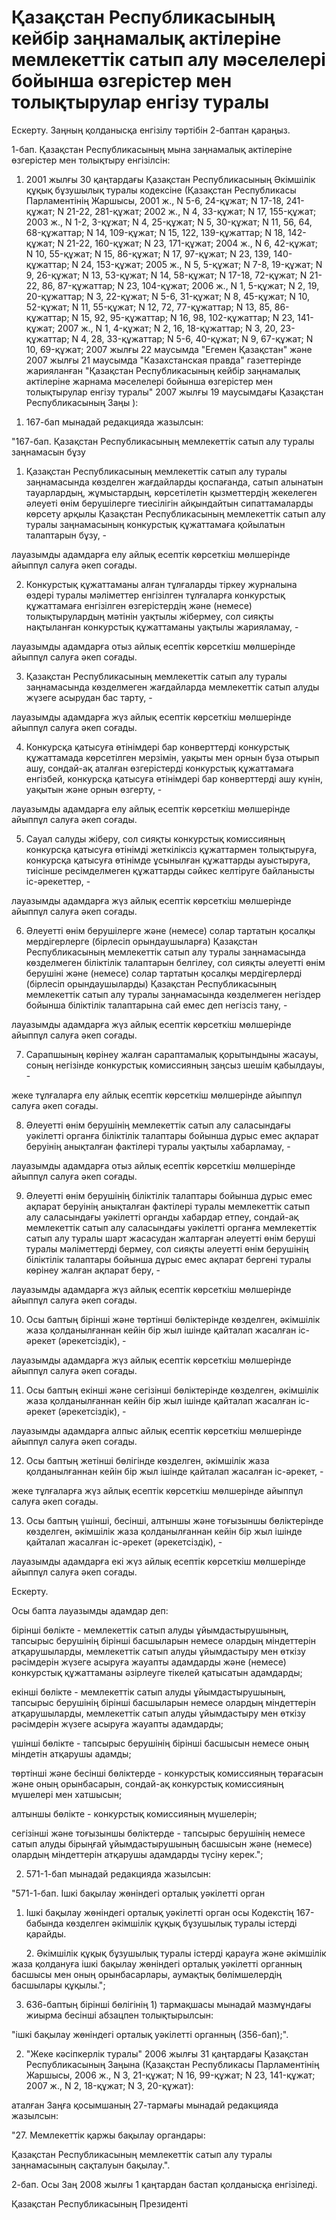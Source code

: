 # Қазақстан Республикасының кейбір заңнамалық актілеріне мемлекеттік сатып алу мәселелері бойынша өзгерістер мен толықтырулар енгізу туралы

Ескерту. Заңның қолданысқа енгізілу тәртібін 2-баптан қараңыз.

1-бап. Қазақстан Республикасының мына заңнамалық актілеріне өзгерістер мен толықтыру енгізілсін:

1. 2001 жылғы 30 қаңтардағы Қазақстан Республикасының Әкімшілік құқық бұзушылық туралы кодексіне (Қазақстан Республикасы Парламентінің Жаршысы, 2001 ж., N 5-6, 24-құжат; N 17-18, 241-құжат; N 21-22, 281-құжат; 2002 ж., N 4, 33-құжат; N 17, 155-құжат; 2003 ж., N 1-2, 3-құжат; N 4, 25-құжат; N 5, 30-құжат; N 11, 56, 64, 68-құжаттар; N 14, 109-құжат; N 15, 122, 139-құжаттар; N 18, 142-құжат; N 21-22, 160-құжат; N 23, 171-құжат; 2004 ж., N 6, 42-құжат; N 10, 55-құжат; N 15, 86-құжат; N 17, 97-құжат; N 23, 139, 140-құжаттар; N 24, 153-құжат; 2005 ж., N 5, 5-құжат; N 7-8, 19-құжат; N 9, 26-құжат; N 13, 53-құжат; N 14, 58-құжат; N 17-18, 72-құжат; N 21-22, 86, 87-құжаттар; N 23, 104-құжат; 2006 ж., N 1, 5-құжат; N 2, 19, 20-құжаттар; N 3, 22-құжат; N 5-6, 31-құжат; N 8, 45-құжат; N 10, 52-құжат; N 11, 55-құжат; N 12, 72, 77-құжаттар; N 13, 85, 86-құжаттар; N 15, 92, 95-құжаттар; N 16, 98, 102-құжаттар; N 23, 141-құжат; 2007 ж., N 1, 4-құжат; N 2, 16, 18-құжаттар; N 3, 20, 23-құжаттар; N 4, 28, 33-құжаттар; N 5-6, 40-құжат; N 9, 67-құжат; N 10, 69-құжат; 2007 жылғы 22 маусымда "Егемен Қазақстан" және 2007 жылғы 21 маусымда "Казахстанская правда" газеттерінде жарияланған "Қазақстан Республикасының кейбір заңнамалық актілеріне жарнама мәселелері бойынша өзгерістер мен толықтырулар енгізу туралы" 2007 жылғы 19 маусымдағы Қазақстан Республикасының Заңы ):

1) 167-бап мынадай редакцияда жазылсын:

"167-бап. Қазақстан Республикасының мемлекеттік сатып алу туралы заңнамасын бұзу

1. Қазақстан Республикасының мемлекеттік сатып алу туралы заңнамасында көзделген жағдайларды қоспағанда, сатып алынатын тауарлардың, жұмыстардың, көрсетілетін қызметтердің жекелеген әлеуеті өнім берушілерге тиесілігін айқындайтын сипаттамаларды көрсету арқылы Қазақстан Республикасының мемлекеттік сатып алу туралы заңнамасының конкурстық құжаттамаға қойылатын талаптарын бұзу, -

лауазымды адамдарға елу айлық есептік көрсеткіш мөлшерінде айыппұл салуға әкеп соғады.

2. Конкурстық құжаттаманы алған тұлғаларды тіркеу журналына өздері туралы мәліметтер енгізілген тұлғаларға конкурстық құжаттамаға енгізілген өзгерістердің және (немесе) толықтырулардың мәтінін уақтылы жібермеу, сол сияқты нақтыланған конкурстық құжаттаманы уақтылы жарияламау, -

лауазымды адамдарға отыз айлық есептік көрсеткіш мөлшерінде айыппұл салуға әкеп соғады.

3. Қазақстан Республикасының мемлекеттік сатып алу туралы заңнамасында көзделмеген жағдайларда мемлекеттік сатып алуды жүзеге асырудан бас тарту, -

лауазымды адамдарға жүз айлық есептік көрсеткіш мөлшерінде айыппұл салуға әкеп соғады.

4. Конкурсқа қатысуға өтінімдері бар конверттерді конкурстық құжаттамада көрсетілген мерзімін, уақыты мен орнын бұза отырып ашу, сондай-ақ аталған өзгерістерді конкурстық құжаттамаға енгізбей, конкурсқа қатысуға өтінімдері бар конверттерді ашу күнін, уақытын және орнын өзгерту, -

лауазымды адамдарға елу айлық есептік көрсеткіш мөлшерінде айыппұл салуға әкеп соғады.

5. Сауал салуды жіберу, сол сияқты конкурстық комиссияның конкурсқа қатысуға өтінімді жеткіліксіз құжаттармен толықтыруға, конкурсқа қатысуға өтінімде ұсынылған құжаттарды ауыстыруға, тиісінше ресімделмеген құжаттарды сәйкес келтіруге байланысты іс-әрекеттер, -

лауазымды адамдарға жүз айлық есептік көрсеткіш мөлшерінде айыппұл салуға әкеп соғады.

6. Әлеуетті өнім берушілерге және (немесе) солар тартатын қосалқы мердігерлерге (бірлесіп орындаушыларға) Қазақстан Республикасының мемлекеттік сатып алу туралы заңнамасында көзделмеген біліктілік талаптарын белгілеу, сол сияқты әлеуетті өнім берушіні және (немесе) солар тартатын қосалқы мердігерлерді (бірлесіп орындаушыларды) Қазақстан Республикасының мемлекеттік сатып алу туралы заңнамасында көзделмеген негіздер бойынша біліктілік талаптарына сай емес деп негізсіз тану, -

лауазымды адамдарға жүз айлық есептік көрсеткіш мөлшерінде айыппұл салуға әкеп соғады.

7. Сарапшының көрінеу жалған сараптамалық қорытындыны жасауы, соның негізінде конкурстық комиссияның заңсыз шешім қабылдауы, -

жеке тұлғаларға елу айлық есептік көрсеткіш мөлшерінде айыппұл салуға әкеп соғады.

8. Әлеуетті өнім берушінің мемлекеттік сатып алу саласындағы уәкілетті органға біліктілік талаптары бойынша дұрыс емес ақпарат беруінің анықталған фактілері туралы уақтылы хабарламау, -

лауазымды адамдарға отыз айлық есептік көрсеткіш мөлшерінде айыппұл салуға әкеп соғады.

9. Әлеуетті өнім берушінің біліктілік талаптары бойынша дұрыс емес ақпарат беруінің анықталған фактілері туралы мемлекеттік сатып алу саласындағы уәкілетті органды хабардар етпеу, сондай-ақ мемлекеттік сатып алу саласындағы уәкілетті органға мемлекеттік сатып алу туралы шарт жасасудан жалтарған әлеуетті өнім беруші туралы мәліметтерді бермеу, сол сияқты әлеуетті өнім берушінің біліктілік талаптары бойынша дұрыс емес ақпарат бергені туралы көрінеу жалған ақпарат беру, -

лауазымды адамдарға жүз айлық есептік көрсеткіш мөлшерінде айыппұл салуға әкеп соғады.

10. Осы баптың бірінші және төртінші бөліктерінде көзделген, әкімшілік жаза қолданылғаннан кейін бір жыл ішінде қайталап жасалған іс-әрекет (әрекетсіздік), -

лауазымды адамдарға жүз айлық есептік көрсеткіш мөлшерінде айыппұл салуға әкеп соғады.

11. Осы баптың екінші және сегізінші бөліктерінде көзделген, әкімшілік жаза қолданылғаннан кейін бір жыл ішінде қайталап жасалған іс-әрекет (әрекетсіздік), -

лауазымды адамдарға алпыс айлық есептік көрсеткіш мөлшерінде айыппұл салуға әкеп соғады.

12. Осы баптың жетінші бөлігінде көзделген, әкімшілік жаза қолданылғаннан кейін бір жыл ішінде қайталап жасалған іс-әрекет, -

жеке тұлғаларға жүз айлық есептік көрсеткіш мөлшерінде айыппұл салуға әкеп соғады.

13. Осы баптың үшінші, бесінші, алтыншы және тоғызыншы бөліктерінде көзделген, әкімшілік жаза қолданылғаннан кейін бір жыл ішінде қайталап жасалған іс-әрекет (әрекетсіздік), -

лауазымды адамдарға екі жүз айлық есептік көрсеткіш мөлшерінде айыппұл салуға әкеп соғады.

Ескерту.

Осы бапта лауазымды адамдар деп:

бірінші бөлікте - мемлекеттік сатып алуды ұйымдастырушының, тапсырыс берушінің бірінші басшыларын немесе олардың міндеттерін атқарушыларды, мемлекеттік сатып алуды ұйымдастыру мен өткізу рәсімдерін жүзеге асыруға жауапты адамдарды және (немесе) конкурстық құжаттаманы әзірлеуге тікелей қатысатын адамдарды;

екінші бөлікте - мемлекеттік сатып алуды ұйымдастырушының, тапсырыс берушінің бірінші басшыларын немесе олардың міндеттерін атқарушыларды, мемлекеттік сатып алуды ұйымдастыру мен өткізу рәсімдерін жүзеге асыруға жауапты адамдарды;

үшінші бөлікте - тапсырыс берушінің бірінші басшысын немесе оның міндетін атқарушы адамды;

төртінші және бесінші бөліктерде - конкурстық комиссияның төрағасын және оның орынбасарын, сондай-ақ конкурстық комиссияның мүшелері мен хатшысын;

алтыншы бөлікте - конкурстық комиссияның мүшелерін;

сегізінші және тоғызыншы бөліктерде - тапсырыс берушінің немесе сатып алуды бірыңғай ұйымдастырушының басшысын және (немесе) олардың міндеттерін атқарушы адамдарды түсіну керек.";

2) 571-1-бап мынадай редакцияда жазылсын:

"571-1-бап. Ішкі бақылау жөніндегі орталық уәкілетті орган

1. Ішкі бақылау жөніндегі орталық уәкілетті орган осы Кодекстің 167-бабында көзделген әкімшілік құқық бұзушылық туралы істерді қарайды.

      2. Әкімшілік құқық бұзушылық туралы істерді қарауға және әкімшілік жаза қолдануға ішкі бақылау жөніндегі орталық уәкілетті органның басшысы мен оның орынбасарлары, аумақтық бөлімшелердің басшылары құқылы.";

3) 636-баптың бірінші бөлігінің 1) тармақшасы мынадай мазмұндағы жиырма бесінші абзацпен толықтырылсын:

"ішкі бақылау жөніндегі орталық уәкілетті органның (356-бап);".

2. "Жеке кәсіпкерлік туралы" 2006 жылғы 31 қаңтардағы Қазақстан Республикасының Заңына (Қазақстан Республикасы Парламентінің Жаршысы, 2006 ж., N 3, 21-құжат; N 16, 99-құжат; N 23, 141-құжат; 2007 ж., N 2, 18-құжат; N 3, 20-құжат):

аталған Заңға қосымшаның 27-тармағы мынадай редакцияда жазылсын:

"27. Мемлекеттік қаржы бақылау органдары:

Қазақстан Республикасының мемлекеттік сатып алу туралы заңнамасының сақталуын бақылау.".

2-бап. Осы Заң 2008 жылғы 1 қаңтардан бастап қолданысқа енгізіледі.

Қазақстан Республикасының Президенті

